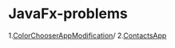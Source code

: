 # JavaFx-problems
1.[ColorChooserAppModification](https://github.com/muz2002/JavaFx-problems/tree/main/ColorChooserAppModification)/
2.[ContactsApp](https://github.com/muz2002/JavaFx-problems/tree/main/ContactsApp)
